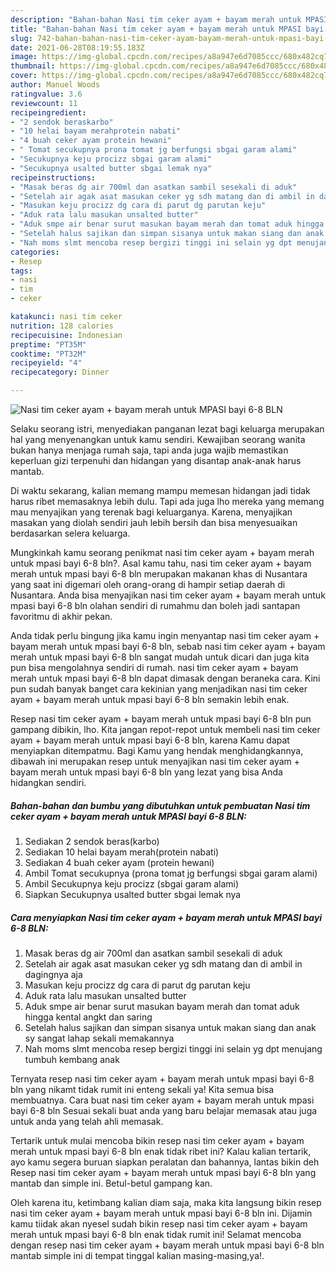```yaml
---
description: "Bahan-bahan Nasi tim ceker ayam + bayam merah untuk MPASI bayi 6-8 BLN yang nikmat dan Mudah Dibuat"
title: "Bahan-bahan Nasi tim ceker ayam + bayam merah untuk MPASI bayi 6-8 BLN yang nikmat dan Mudah Dibuat"
slug: 742-bahan-bahan-nasi-tim-ceker-ayam-bayam-merah-untuk-mpasi-bayi-6-8-bln-yang-nikmat-dan-mudah-dibuat
date: 2021-06-28T08:19:55.183Z
image: https://img-global.cpcdn.com/recipes/a8a947e6d7085ccc/680x482cq70/nasi-tim-ceker-ayam-bayam-merah-untuk-mpasi-bayi-6-8-bln-foto-resep-utama.jpg
thumbnail: https://img-global.cpcdn.com/recipes/a8a947e6d7085ccc/680x482cq70/nasi-tim-ceker-ayam-bayam-merah-untuk-mpasi-bayi-6-8-bln-foto-resep-utama.jpg
cover: https://img-global.cpcdn.com/recipes/a8a947e6d7085ccc/680x482cq70/nasi-tim-ceker-ayam-bayam-merah-untuk-mpasi-bayi-6-8-bln-foto-resep-utama.jpg
author: Manuel Woods
ratingvalue: 3.6
reviewcount: 11
recipeingredient:
- "2 sendok beraskarbo"
- "10 helai bayam merahprotein nabati"
- "4 buah ceker ayam protein hewani"
- " Tomat secukupnya prona tomat jg berfungsi sbgai garam alami"
- "Secukupnya keju procizz sbgai garam alami"
- "Secukupnya usalted butter sbgai lemak nya"
recipeinstructions:
- "Masak beras dg air 700ml dan asatkan sambil sesekali di aduk"
- "Setelah air agak asat masukan ceker yg sdh matang dan di ambil in dagingnya aja"
- "Masukan keju procizz dg cara di parut dg parutan keju"
- "Aduk rata lalu masukan unsalted butter"
- "Aduk smpe air benar surut masukan bayam merah dan tomat aduk hingga kental angkt dan saring"
- "Setelah halus sajikan dan simpan sisanya untuk makan siang dan anak sy sangat lahap sekali memakannya"
- "Nah moms slmt mencoba resep bergizi tinggi ini selain yg dpt menujang tumbuh kembang anak"
categories:
- Resep
tags:
- nasi
- tim
- ceker

katakunci: nasi tim ceker 
nutrition: 128 calories
recipecuisine: Indonesian
preptime: "PT35M"
cooktime: "PT32M"
recipeyield: "4"
recipecategory: Dinner

---
```



![Nasi tim ceker ayam + bayam merah untuk MPASI bayi 6-8 BLN](https://img-global.cpcdn.com/recipes/a8a947e6d7085ccc/680x482cq70/nasi-tim-ceker-ayam-bayam-merah-untuk-mpasi-bayi-6-8-bln-foto-resep-utama.jpg)

Selaku seorang istri, menyediakan panganan lezat bagi keluarga merupakan hal yang menyenangkan untuk kamu sendiri. Kewajiban seorang  wanita bukan hanya menjaga rumah saja, tapi anda juga wajib memastikan keperluan gizi terpenuhi dan hidangan yang disantap anak-anak harus mantab.

Di waktu  sekarang, kalian memang mampu memesan hidangan jadi tidak harus ribet memasaknya lebih dulu. Tapi ada juga lho mereka yang memang mau menyajikan yang terenak bagi keluarganya. Karena, menyajikan masakan yang diolah sendiri jauh lebih bersih dan bisa menyesuaikan berdasarkan selera keluarga. 



Mungkinkah kamu seorang penikmat nasi tim ceker ayam + bayam merah untuk mpasi bayi 6-8 bln?. Asal kamu tahu, nasi tim ceker ayam + bayam merah untuk mpasi bayi 6-8 bln merupakan makanan khas di Nusantara yang saat ini digemari oleh orang-orang di hampir setiap daerah di Nusantara. Anda bisa menyajikan nasi tim ceker ayam + bayam merah untuk mpasi bayi 6-8 bln olahan sendiri di rumahmu dan boleh jadi santapan favoritmu di akhir pekan.

Anda tidak perlu bingung jika kamu ingin menyantap nasi tim ceker ayam + bayam merah untuk mpasi bayi 6-8 bln, sebab nasi tim ceker ayam + bayam merah untuk mpasi bayi 6-8 bln sangat mudah untuk dicari dan juga kita pun bisa mengolahnya sendiri di rumah. nasi tim ceker ayam + bayam merah untuk mpasi bayi 6-8 bln dapat dimasak dengan beraneka cara. Kini pun sudah banyak banget cara kekinian yang menjadikan nasi tim ceker ayam + bayam merah untuk mpasi bayi 6-8 bln semakin lebih enak.

Resep nasi tim ceker ayam + bayam merah untuk mpasi bayi 6-8 bln pun gampang dibikin, lho. Kita jangan repot-repot untuk membeli nasi tim ceker ayam + bayam merah untuk mpasi bayi 6-8 bln, karena Kamu dapat menyiapkan ditempatmu. Bagi Kamu yang hendak menghidangkannya, dibawah ini merupakan resep untuk menyajikan nasi tim ceker ayam + bayam merah untuk mpasi bayi 6-8 bln yang lezat yang bisa Anda hidangkan sendiri.

<!--inarticleads1-->

##### Bahan-bahan dan bumbu yang dibutuhkan untuk pembuatan Nasi tim ceker ayam + bayam merah untuk MPASI bayi 6-8 BLN:

1. Sediakan 2 sendok beras(karbo)
1. Sediakan 10 helai bayam merah(protein nabati)
1. Sediakan 4 buah ceker ayam (protein hewani)
1. Ambil  Tomat secukupnya (prona tomat jg berfungsi sbgai garam alami)
1. Ambil Secukupnya keju procizz (sbgai garam alami)
1. Siapkan Secukupnya usalted butter sbgai lemak nya




<!--inarticleads2-->

##### Cara menyiapkan Nasi tim ceker ayam + bayam merah untuk MPASI bayi 6-8 BLN:

1. Masak beras dg air 700ml dan asatkan sambil sesekali di aduk
1. Setelah air agak asat masukan ceker yg sdh matang dan di ambil in dagingnya aja
1. Masukan keju procizz dg cara di parut dg parutan keju
1. Aduk rata lalu masukan unsalted butter
1. Aduk smpe air benar surut masukan bayam merah dan tomat aduk hingga kental angkt dan saring
1. Setelah halus sajikan dan simpan sisanya untuk makan siang dan anak sy sangat lahap sekali memakannya
1. Nah moms slmt mencoba resep bergizi tinggi ini selain yg dpt menujang tumbuh kembang anak




Ternyata resep nasi tim ceker ayam + bayam merah untuk mpasi bayi 6-8 bln yang nikamt tidak rumit ini enteng sekali ya! Kita semua bisa membuatnya. Cara buat nasi tim ceker ayam + bayam merah untuk mpasi bayi 6-8 bln Sesuai sekali buat anda yang baru belajar memasak atau juga untuk anda yang telah ahli memasak.

Tertarik untuk mulai mencoba bikin resep nasi tim ceker ayam + bayam merah untuk mpasi bayi 6-8 bln enak tidak ribet ini? Kalau kalian tertarik, ayo kamu segera buruan siapkan peralatan dan bahannya, lantas bikin deh Resep nasi tim ceker ayam + bayam merah untuk mpasi bayi 6-8 bln yang mantab dan simple ini. Betul-betul gampang kan. 

Oleh karena itu, ketimbang kalian diam saja, maka kita langsung bikin resep nasi tim ceker ayam + bayam merah untuk mpasi bayi 6-8 bln ini. Dijamin kamu tiidak akan nyesel sudah bikin resep nasi tim ceker ayam + bayam merah untuk mpasi bayi 6-8 bln enak tidak rumit ini! Selamat mencoba dengan resep nasi tim ceker ayam + bayam merah untuk mpasi bayi 6-8 bln mantab simple ini di tempat tinggal kalian masing-masing,ya!.

